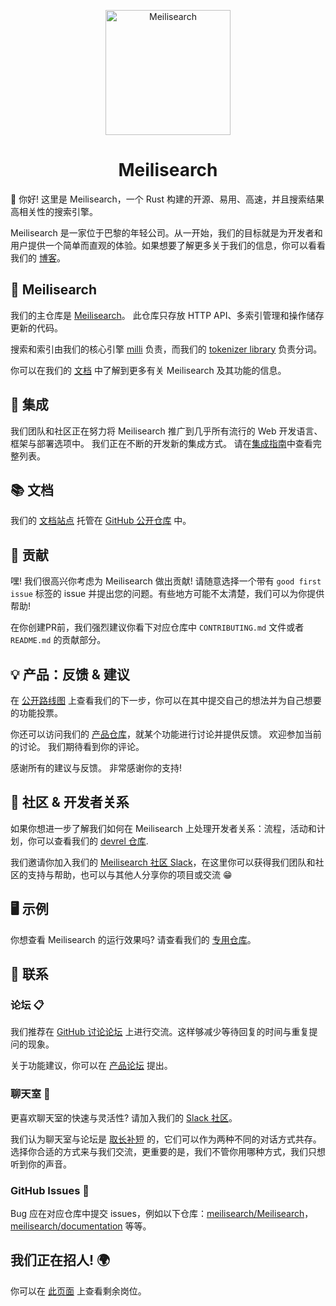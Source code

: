 <p align="center">
  <img src="https://github.com/meilisearch/meilisearch/blob/main/assets/logo.svg" alt="Meilisearch" width="200" height="200" />
</p>

<h1 align="center">Meilisearch</h1>

👋  你好! 这里是 Meilisearch，一个 Rust 构建的开源、易用、高速，并且搜索结果高相关性的搜索引擎。

Meilisearch 是一家位于巴黎的年轻公司。从一开始，我们的目标就是为开发者和用户提供一个简单而直观的体验。如果想要了解更多关于我们的信息，你可以看看我们的 [博客](https://blog.meilisearch.com/)。

## 🔎 Meilisearch

我们的主仓库是 [Meilisearch](https://github.com/meilisearch/meilisearch)。 此仓库只存放 HTTP API、多索引管理和操作储存更新的代码。

搜索和索引由我们的核心引擎 [milli](https://github.com/meilisearch/milli/) 负责，而我们的 [tokenizer library](https://github.com/meilisearch/Tokenizer) 负责分词。

你可以在我们的 [文档](https://docs.meilisearch.com) 中了解到更多有关 Meilisearch 及其功能的信息。

## 🔗 集成 

我们团队和社区正在努力将 Meilisearch 推广到几乎所有流行的 Web 开发语言、框架与部署选项中。 我们正在不断的开发新的集成方式。 请在[集成指南](https://github.com/meilisearch/integration-guides)中查看完整列表。

## 📚 文档 

我们的 [文档站点](https://docs.meilisearch.com) 托管在 [GitHub 公开仓库](https://github.com/meilisearch/documentation) 中。

## 🤝 贡献 

嘿! 我们很高兴你考虑为 Meilisearch 做出贡献! 请随意选择一个带有 `good first issue` 标签的 issue 并提出您的问题。有些地方可能不太清楚，我们可以为你提供帮助!

在你创建PR前，我们强烈建议你看下对应仓库中 `CONTRIBUTING.md` 文件或者 `README.md` 的贡献部分。

## 💡 产品：反馈 & 建议 

在 [公开路线图](https://roadmap.meilisearch.com/) 上查看我们的下一步，你可以在其中提交自己的想法并为自己想要的功能投票。

你还可以访问我们的 [产品仓库](https://github.com/meilisearch/product)，就某个功能进行讨论并提供反馈。 欢迎参加当前的讨论。 我们期待看到你的评论。

感谢所有的建议与反馈。 非常感谢你的支持!

## 🥰 社区 & 开发者关系

如果你想进一步了解我们如何在 Meilisearch 上处理开发者关系：流程，活动和计划，你可以查看我们的 [devrel 仓库](https://github.com/meilisearch/devrel).

我们邀请你加入我们的 [Meilisearch 社区 Slack](https://slack.meilisearch.com/)，在这里你可以获得我们团队和社区的支持与帮助，也可以与其他人分享你的项目或交流 😁

## 🖥 示例 

你想查看 Meilisearch 的运行效果吗? 请查看我们的 [专用仓库](https://github.com/meilisearch/demos)。

## 💌 联系


### 论坛 📋

我们推荐在 [GitHub 讨论论坛](https://github.com/meilisearch/Meilisearch/discussions) 上进行交流。这样够减少等待回复的时间与重复提问的现象。

关于功能建议，你可以在 [产品论坛](https://github.com/meilisearch/product/discussions) 提出。

### 聊天室 💬

更喜欢聊天室的快速与灵活性? 请加入我们的 [Slack 社区](https://slack.meilisearch.com/)。

我们认为聊天室与论坛是 [取长补短](https://blog.discourse.org/2018/04/effectively-using-discourse-together-with-group-chat/) 的，它们可以作为两种不同的对话方式共存。选择你合适的方式来与我们交流，更重要的是，我们不管你用哪种方式，我们只想听到你的声音。

### GitHub Issues 🔩

Bug 应在对应仓库中提交 issues，例如以下仓库：[meilisearch/Meilisearch](https://github.com/meilisearch/Meilisearch/issues)，[meilisearch/documentation](https://github.com/meilisearch/documentation/issues) 等等。

## 我们正在招人! 🌍

你可以在 [此页面](https://jobs.lever.co/meili) 上查看剩余岗位。
